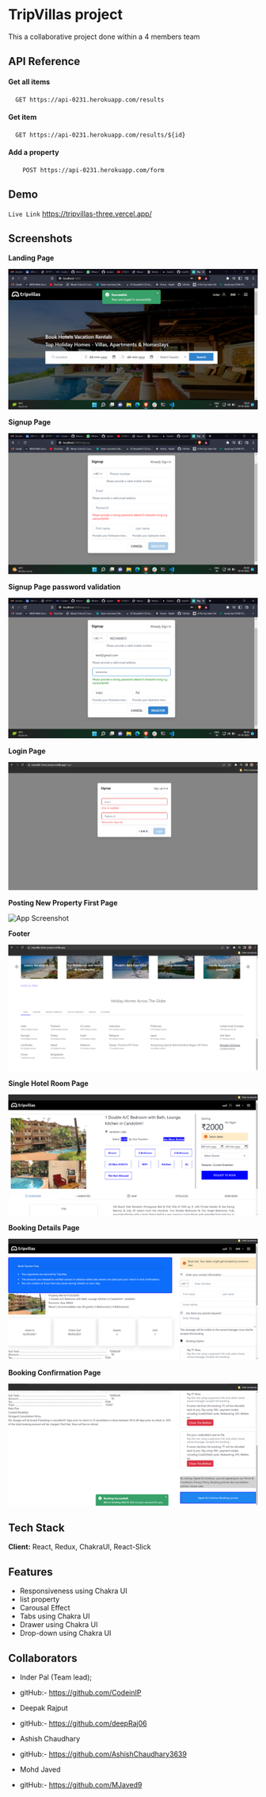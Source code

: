 
# TripVillas project

This a collaborative project done within a 4 members team

## API Reference

#### Get all items

```http
  GET https://api-0231.herokuapp.com/results
```

#### Get item

```http
  GET https://api-0231.herokuapp.com/results/${id}
```
#### Add a property
``` http
    POST https://api-0231.herokuapp.com/form
```

## Demo

`Live Link` https://tripvillas-three.vercel.app/

## Screenshots

**Landing Page**

![App Screenshot](https://github.com/Inder-Pal-github/tripVillas-Clone/blob/master/Screenshots/LandingPage.png?raw=true)

**Signup Page**

![App Screenshot](https://github.com/Inder-Pal-github/tripVillas-Clone/blob/master/Screenshots/SignupForm.png?raw=true)

**Signup Page password validation**

![App Screenshot](https://github.com/Inder-Pal-github/tripVillas-Clone/blob/master/Screenshots/SignupFormvalid.png?raw=true)

**Login Page**

![App Screenshot](https://github.com/Inder-Pal-github/tripVillas-Clone/blob/master/Screenshots/LoginForm.png?raw=true)

**Posting New Property First Page**

![App Screenshot](https://github.com/deepRaj06/kindly-earthquake-283/blob/master/Screenshots/PostingNewProperty.png?raw=true)

**Footer**

![App Screenshot](https://github.com/Inder-Pal-github/tripVillas-Clone/blob/master/Screenshots/Footer.png?raw=true)

**Single Hotel Room Page**

![App Screenshot](https://github.com/Inder-Pal-github/tripVillas-Clone/blob/master/Screenshots/IndividualRoomDetails.png?raw=true)

**Booking Details Page**

![App Screenshot](https://github.com/Inder-Pal-github/tripVillas-Clone/blob/master/Screenshots/BookingDetails.png?raw=true)

**Booking Confirmation Page**

![App Screenshot](https://github.com/Inder-Pal-github/tripVillas-Clone/blob/master/Screenshots/BookingConfirmation.png?raw=true)

## Tech Stack

**Client:** React, Redux, ChakraUI, React-Slick



## Features

- Responsiveness using Chakra UI
- list property
- Carousal Effect
- Tabs using Chakra UI
- Drawer using Chakra UI
- Drop-down using Chakra UI


## Collaborators
- Inder Pal  (Team lead);
- gitHub:- https://github.com/CodeinIP

- Deepak Rajput 
- gitHub:- https://github.com/deepRaj06

- Ashish Chaudhary
- gitHub:- https://github.com/AshishChaudhary3639

- Mohd Javed
- gitHub:- https://github.com/MJaved9
